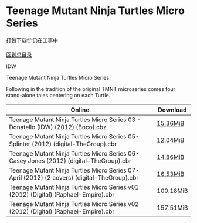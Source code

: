 # Teenage Mutant Ninja Turtles Micro Series

打包下载📦仍在工事中

[回到总目录](/Catalogs.md)

IDW

Teenage Mutant Ninja Turtles Micro Series

Following in the tradition of the original TMNT microseries comes four stand-alone tales centering on each Turtle. 





Online | Download
--- | ---
Teenage Mutant Ninja Turtles Micro Series 03 - Donatello (IDW) (2012) (Boco).cbz | [15.36MiB](https://pan.baidu.com/s/1nvoW17b#list/path=%2F0-Day%20Week%20of%202012%20Q1%2F0-Day%20Week%20of%202012.02.29%2F%E3%82%A4%E3%82%B5%E3%82%B1%E3%82%B5%E3%82%B5%E3%82%A8%E3%82%BF%E3%82%B9%E3%82%B9%E3%82%A8%E3%82%B7%E3%82%B5%E3%82%BB%E3%82%AD%E3%82%A6%E3%82%A2%E3%82%BB%E3%82%A6%E3%82%AF%E3%82%BD%E3%82%B1%E3%82%AD%E3%82%BD%E3%82%B9%E3%82%BF%E3%82%AA%E3%82%A4%E3%82%A4%E3%82%B1%E3%82%AD%E3%82%A4%E3%82%B1&parentPath=%2F0-Day%20Week%20of%202012%20Q1)
Teenage Mutant Ninja Turtles Micro Series 05- Splinter (2012) (digital-TheGroup).cbr | [12.04MiB](https://pan.baidu.com/s/1i4UfTTN#list/path=%2F0-Day%20Week%20of%202012%20Q2%2F0-Day%20Week%20of%202012.06.20%2F%E3%82%BD%E3%82%A8%E3%82%BF%E3%82%AA%E3%82%B3%E3%82%A8%E3%82%B1%E3%82%AA%E3%82%B3%E3%82%B3%E3%82%AD%E3%82%A2%E3%82%AF%E3%82%BD%E3%82%A4%E3%82%A4%E3%82%B1%E3%82%A4%E3%82%B9%E3%82%A2%E3%82%B7%E3%82%B5%E3%82%A4%E3%82%BF%E3%82%A4%E3%82%A6%E3%82%BB%E3%82%A2%E3%82%BD%E3%82%AA%E3%82%AD%E3%82%AB&parentPath=%2F0-Day%20Week%20of%202012%20Q2)
Teenage Mutant Ninja Turtles Micro Series 06- Casey Jones (2012) (digital-TheGroup).cbr | [14.86MiB](https://pan.baidu.com/s/1qXPhQ4O#list/path=%2F0-Day%20Week%20of%202012%20Q3%2F0-Day%20Week%20of%202012.07.25%2F%E3%82%B3%E3%82%B9%E3%82%B9%E3%82%BD%E3%82%A4%E3%82%AD%E3%82%B3%E3%82%A8%E3%82%BB%E3%82%BF%E3%82%BF%E3%82%BF%E3%82%BB%E3%82%A4%E3%82%AA%E3%82%B3%E3%82%AB%E3%82%A6%E3%82%AF%E3%82%A4%E3%82%A4%E3%82%B7%E3%82%A8%E3%82%AD%E3%82%A8%E3%82%A2%E3%82%A6%E3%82%AA%E3%82%A4%E3%82%AA%E3%82%A6%E3%82%B3&parentPath=%2F0-Day%20Week%20of%202012%20Q3)
Teenage Mutant Ninja Turtles Micro Series 07- April (2012) (2 covers) (digital-TheGroup).cbr | [16.53MiB](https://pan.baidu.com/s/1nuVZDg9#list/path=%2F0-Day%20Week%20of%202012%20Q3%2F0-Day%20Week%20of%202012.08.29%2F%E3%82%AA%E3%82%AF%E3%82%BD%E3%82%BB%E3%82%A8%E3%82%AA%E3%82%BD%E3%82%AF%E3%82%BB%E3%82%B3%E3%82%BB%E3%82%AF%E3%82%BB%E3%82%BB%E3%82%AF%E3%82%A2%E3%82%A2%E3%82%AA%E3%82%AF%E3%82%A4%E3%82%B9%E3%82%BD%E3%82%AA%E3%82%B3%E3%82%A4%E3%82%B3%E3%82%AB%E3%82%B7%E3%82%A4%E3%82%BF%E3%82%B9%E3%82%AD&parentPath=%2F0-Day%20Week%20of%202012%20Q3)
Teenage Mutant Ninja Turtles Micro Series v01 (2012) (Digital) (Raphael-Empire).cbr | 100.18MiB
Teenage Mutant Ninja Turtles Micro Series v02 (2012) (Digital) (Raphael-Empire).cbr | 157.51MiB